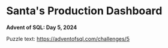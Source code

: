 # Santa's Production Dashboard

**Advent of SQL: Day 5, 2024**

Puzzle text: <https://adventofsql.com/challenges/5>
